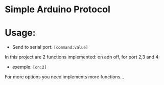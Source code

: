 # Simple Arduino Protocol
# Usage:
- Send to serial port: `[command:value]`

In this project are 2 functions implemented: on adn off, for port 2,3 and 4:
- exemple: `[on:2]`

For more options you need implements more functions...
